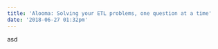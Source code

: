 ```yaml
---
title: 'Alooma: Solving your ETL problems, one question at a time'
date: '2018-06-27 01:32pm'
---
```

asd
